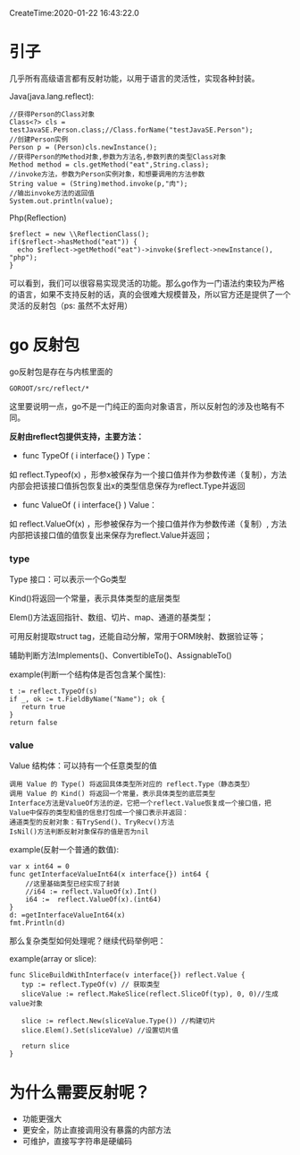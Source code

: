 CreateTime:2020-01-22 16:43:22.0

# 引子

几乎所有高级语言都有反射功能，以用于语言的灵活性，实现各种封装。

Java(java.lang.reflect):
```
//获得Person的Class对象
Class<?> cls = testJavaSE.Person.class;//Class.forName("testJavaSE.Person");
//创建Person实例
Person p = (Person)cls.newInstance();
//获得Person的Method对象,参数为方法名,参数列表的类型Class对象
Method method = cls.getMethod("eat",String.class);
//invoke方法，参数为Person实例对象，和想要调用的方法参数
String value = (String)method.invoke(p,"肉");
//输出invoke方法的返回值
System.out.println(value);
```

Php(Reflection)
```
$reflect = new \\ReflectionClass();  
if($reflect->hasMethod("eat")) {  
  echo $reflect->getMethod("eat")->invoke($reflect->newInstance(), "php");
}
```

可以看到，我们可以很容易实现灵活的功能。那么go作为一门语法约束较为严格的语言，如果不支持反射的话，真的会很难大规模普及，所以官方还是提供了一个灵活的反射包（ps: 虽然不太好用）

# go 反射包

go反射包是存在与内核里面的

	GOROOT/src/reflect/*

这里要说明一点，go不是一门纯正的面向对象语言，所以反射包的涉及也略有不同。

**反射由reflect包提供支持，主要方法：**

-   func TypeOf ( i interface{} ) Type：

如 reflect.Typeof(x) ，形参x被保存为一个接口值并作为参数传递（复制），方法内部会把该接口值拆包恢复出x的类型信息保存为reflect.Type并返回

-   func ValueOf ( i interface{} ) Value：

如 reflect.ValueOf(x) ，形参被保存为一个接口值并作为参数传递（复制）, 方法内部把该接口值的值恢复出来保存为reflect.Value并返回；

### type

Type 接口：可以表示一个Go类型

Kind()将返回一个常量，表示具体类型的底层类型

Elem()方法返回指针、数组、切片、map、通道的基类型；

可用反射提取struct tag，还能自动分解，常用于ORM映射、数据验证等；

辅助判断方法Implements()、ConvertibleTo()、AssignableTo()

example(判断一个结构体是否包含某个属性):
```
t := reflect.TypeOf(s)
if _, ok := t.FieldByName("Name"); ok {
   return true
}
return false
```

### value

Value 结构体：可以持有一个任意类型的值
```
调用 Value 的 Type() 将返回具体类型所对应的 reflect.Type（静态类型）
调用 Value 的 Kind() 将返回一个常量，表示具体类型的底层类型
Interface方法是ValueOf方法的逆，它把一个reflect.Value恢复成一个接口值，把Value中保存的类型和值的信息打包成一个接口表示并返回：
通道类型的反射对象：有TrySend()、TryRecv()方法
IsNil()方法判断反射对象保存的值是否为nil
```

example(反射一个普通的数值):
```
var x int64 = 0
func getInterfaceValueInt64(x interface{}) int64 {
	//这里基础类型已经实现了封装
	//i64 := reflect.ValueOf(x).Int()
	i64 :=  reflect.ValueOf(x).(int64)
}
d: =getInterfaceValueInt64(x)
fmt.Println(d)
```

那么复杂类型如何处理呢？继续代码举例吧：

example(array or slice):
```
func SliceBuildWithInterface(v interface{}) reflect.Value {  
   typ := reflect.TypeOf(v) // 获取类型
   sliceValue := reflect.MakeSlice(reflect.SliceOf(typ), 0, 0)//生成value对象

   slice := reflect.New(sliceValue.Type()) //构建切片
   slice.Elem().Set(sliceValue) //设置切片值

   return slice
}
```

# 为什么需要反射呢？

-   功能更强大
-   更安全，防止直接调用没有暴露的内部方法
-   可维护，直接写字符串是硬编码